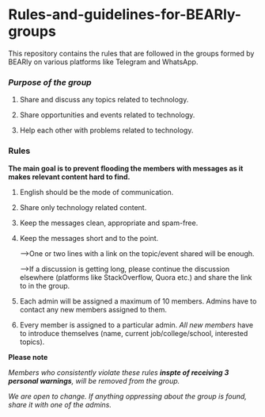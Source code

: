 # Rules-and-guidelines-for-BEARly-groups
This repository contains the rules that are followed in the groups formed by BEARly on various platforms like Telegram and WhatsApp.



### *Purpose of the group*
1. Share and discuss any topics related to technology.

2. Share opportunities and events related to technology.

3. Help each other with problems related to technology.

### Rules

__The main goal is to prevent flooding the members with messages as it makes relevant content hard to find.__

1. English should be the mode of communication.

2. Share only technology related content.

3. Keep the messages clean, appropriate and spam-free.

4. Keep the messages short and to the point. 

    -->One or two lines with a link on the topic/event shared will be enough.
  
    -->If a discussion is getting long, please continue the discussion elsewhere (platforms like StackOverflow, Quora etc.) and share the link to in the group.

5. Each admin will be assigned a maximum of 10 members. Admins have to contact any new members assigned to them.

6. Every member is assigned to a particular admin. *All new members*  have to introduce themselves (name, current job/college/school, interested topics). 

**Please note**

_Members who consistently violate these rules **inspte of receiving 3 personal warnings**, will be removed from the group._

_We are open to change. If anything oppressing about the group is found, share it with one of the admins._
